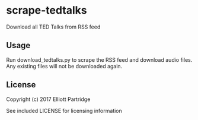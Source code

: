 scrape-tedtalks
=====
Download all TED Talks from RSS feed

Usage
-----
Run download_tedtalks.py to scrape the RSS feed and download audio files. Any existing files will not be downloaded again.

License
-----
Copyright (c) 2017 Elliott Partridge

See included LICENSE for licensing information

